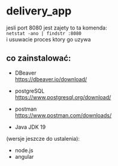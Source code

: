 # delivery_app
 jesli port 8080 jest zajety to ta komenda: <br>
 ```netstat -ano | findstr :8080``` <br>
 i usuwacie proces ktory go uzywa <br>

## co zainstalować: 
- DBeaver <br>
https://dbeaver.io/download/

- postgreSQL <br>
https://www.postgresql.org/download/

- postman <br>
https://www.postman.com/downloads/

- Java JDK 19

(wersje jeszcze do ustalenia):
- node.js
- angular
